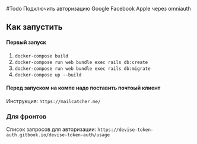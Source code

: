 #Todo
Подключить авторизацию Google Facebook Apple через omniauth

## Как запустить
#### Первый запуск
1. `docker-compose build`
2. `docker-compose run web bundle exec rails db:create`
3. `docker-compose run web bundle exec rails db:migrate`
4. `docker-compose up --build`

#### Перед запуском на компе надо поставить почтоый клиент
Инструкция: `https://mailcatcher.me/`

### Для фронтов
Список запросов для авторизации: `https://devise-token-auth.gitbook.io/devise-token-auth/usage`

